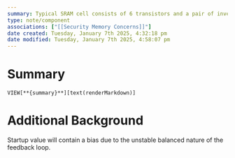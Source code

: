 ```yaml
---
summary: Typical SRAM cell consists of 6 transistors and a pair of inverters arranged within a feedback loop to store a value. There are gated connections to the row and column lines for reading/writing. Allows each cell to be addressed individually and quickly, but consumes energy the entire time the cell is powered. <br>Takes up much more area on silicon than a DRAM memory cell, and used for high speed memories within a SoC or microcontroller. Typically sized in the kilobytes or megabytes.
type: note/component
associations: ["[[Security Memory Concerns]]"]
date created: Tuesday, January 7th 2025, 4:32:18 pm
date modified: Tuesday, January 7th 2025, 4:58:07 pm
---
```

# Summary
`VIEW[**{summary}**][text(renderMarkdown)]`

# Additional Background
Startup value will contain a bias due to the unstable balanced nature of the feedback loop.

